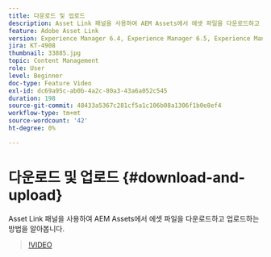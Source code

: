```yaml
---
title: 다운로드 및 업로드
description: Asset Link 패널을 사용하여 AEM Assets에서 에셋 파일을 다운로드하고 업로드하는 방법을 알아봅니다.
feature: Adobe Asset Link
version: Experience Manager 6.4, Experience Manager 6.5, Experience Manager as a Cloud Service
jira: KT-4908
thumbnail: 33885.jpg
topic: Content Management
role: User
level: Beginner
doc-type: Feature Video
exl-id: dc69a95c-ab0b-4a2c-80a3-43a6a052c545
duration: 198
source-git-commit: 48433a5367c281cf5a1c106b08a1306f1b0e8ef4
workflow-type: tm+mt
source-wordcount: '42'
ht-degree: 0%

---
```


# 다운로드 및 업로드 {#download-and-upload}

Asset Link 패널을 사용하여 AEM Assets에서 에셋 파일을 다운로드하고 업로드하는 방법을 알아봅니다.

>[!VIDEO](https://video.tv.adobe.com/v/38657?quality=12&learn=on&captions=kor)
